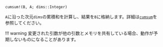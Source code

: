 ```
cumsum!(B, A; dims::Integer)
```

`A`に沿った次元`dims`の累積和を計算し、結果を`B`に格納します。詳細は[`cumsum`](@ref)を参照してください。

!!! warning
    変更された引数が他の引数とメモリを共有している場合、動作が予期しないものになることがあります。

